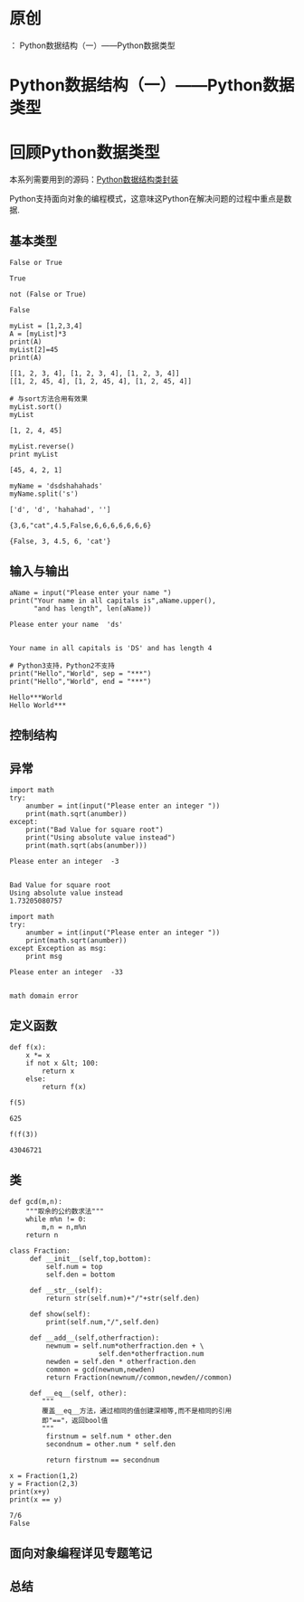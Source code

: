 # 原创
：  Python数据结构（一）——Python数据类型

# Python数据结构（一）——Python数据类型

# 回顾Python数据类型

本系列需要用到的源码：[Python数据结构类封装](https://download.csdn.net/download/ds19991999/10571330)

> 
Python支持面向对象的编程模式，这意味这Python在解决问题的过程中重点是数据.


## 基本类型

```
False or True
```

```
True

```

```
not (False or True)
```

```
False

```

```
myList = [1,2,3,4]
A = [myList]*3
print(A)
myList[2]=45
print(A)
```

```
[[1, 2, 3, 4], [1, 2, 3, 4], [1, 2, 3, 4]]
[[1, 2, 45, 4], [1, 2, 45, 4], [1, 2, 45, 4]]

```

```
# 与sort方法合用有效果
myList.sort()
myList
```

```
[1, 2, 4, 45]

```

```
myList.reverse()
print myList
```

```
[45, 4, 2, 1]

```

```
myName = 'dsdshahahads'
myName.split('s')
```

```
['d', 'd', 'hahahad', '']

```

```
{3,6,"cat",4.5,False,6,6,6,6,6,6,6}
```

```
{False, 3, 4.5, 6, 'cat'}

```

## 输入与输出

```
aName = input("Please enter your name ")
print("Your name in all capitals is",aName.upper(),
      "and has length", len(aName))
```

```
Please enter your name  'ds'


Your name in all capitals is 'DS' and has length 4

```

```
# Python3支持，Python2不支持
print("Hello","World", sep = "***")
print("Hello","World", end = "***")
```

```
Hello***World
Hello World***

```

## 控制结构

## 异常

```
import math
try:
    anumber = int(input("Please enter an integer "))
    print(math.sqrt(anumber))
except:
    print("Bad Value for square root")
    print("Using absolute value instead")
    print(math.sqrt(abs(anumber)))
```

```
Please enter an integer  -3


Bad Value for square root
Using absolute value instead
1.73205080757

```

```
import math
try:
    anumber = int(input("Please enter an integer "))
    print(math.sqrt(anumber))
except Exception as msg:
    print msg
```

```
Please enter an integer  -33


math domain error

```

## 定义函数

```
def f(x):
    x *= x
    if not x &lt; 100:
        return x
    else:
        return f(x)
```

```
f(5)
```

```
625

```

```
f(f(3))
```

```
43046721

```

## 类

```
def gcd(m,n):
    """取余的公约数求法"""
    while m%n != 0:
        m,n = n,m%n
    return n

class Fraction:
     def __init__(self,top,bottom):
         self.num = top
         self.den = bottom

     def __str__(self):
         return str(self.num)+"/"+str(self.den)

     def show(self):
         print(self.num,"/",self.den)

     def __add__(self,otherfraction):
         newnum = self.num*otherfraction.den + \
                      self.den*otherfraction.num
         newden = self.den * otherfraction.den
         common = gcd(newnum,newden)
         return Fraction(newnum//common,newden//common)

     def __eq__(self, other):
        """
        覆盖__eq__方法，通过相同的值创建深相等,而不是相同的引用
        即"=="，返回bool值
        """
         firstnum = self.num * other.den
         secondnum = other.num * self.den

         return firstnum == secondnum

x = Fraction(1,2)
y = Fraction(2,3)
print(x+y)
print(x == y)
```

```
7/6
False

```

## 面向对象编程详见专题笔记

## 总结
